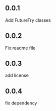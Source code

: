 ## 0.0.1

Add FutureTry classes 

## 0.0.2

Fix readme file

## 0.0.3

add license

## 0.0.4

fix dependency